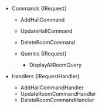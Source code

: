 ﻿- Commands {IRequest}
    - AddHallCommand
    - UpdateHallCommand
    - DeleteRoomCommand

  - Queries {IRequest}
    - DisplayAllRoomQuery
  
- Handlers {IRequestHandler}
    - AddHallCommandHandler
    - UpdateRoomCommandHandler
    - DeleteRoomCommandHandler
